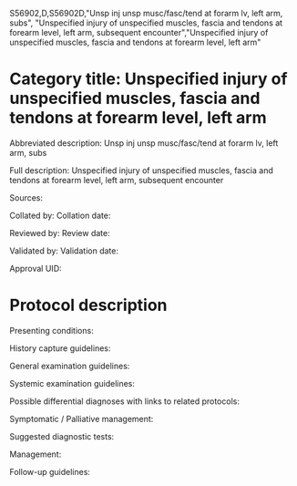 S56902,D,S56902D,"Unsp inj unsp musc/fasc/tend at forarm lv, left arm, subs", "Unspecified injury of unspecified muscles, fascia and tendons at forearm level, left arm, subsequent encounter","Unspecified injury of unspecified muscles, fascia and tendons at forearm level, left arm"
# Category title: Unspecified injury of unspecified muscles, fascia and tendons at forearm level, left arm

Abbreviated description: Unsp inj unsp musc/fasc/tend at forarm lv, left arm, subs

Full description: Unspecified injury of unspecified muscles, fascia and tendons at forearm level, left arm, subsequent encounter

Sources:

Collated by:
Collation date:

Reviewed by:
Review date:

Validated by:
Validation date:

Approval UID:

# Protocol description

Presenting conditions:

History capture guidelines:

General examination guidelines:

Systemic examination guidelines:

Possible differential diagnoses with links to related protocols:

Symptomatic / Palliative management:

Suggested diagnostic tests:

Management:

Follow-up guidelines:
